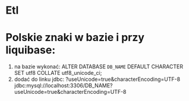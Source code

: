# Etl

# Polskie znaki w bazie i przy liquibase:
1) na bazie wykonać:
ALTER DATABASE `DB_NAME` DEFAULT CHARACTER SET utf8 COLLATE utf8_unicode_ci;
2) dodać do linku jdbc: ?useUnicode=true&characterEncoding=UTF-8
jdbc:mysql://localhost:3306/DB_NAME?useUnicode=true&characterEncoding=UTF-8
